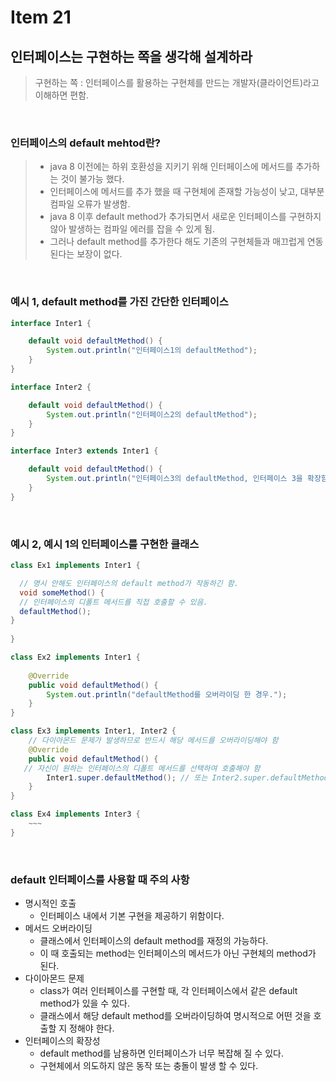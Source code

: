 # Item 21

## 인터페이스는 구현하는 쪽을 생각해 설계하라
> 구현하는 쪽 : 인터페이스를 활용하는 구현체를 만드는 개발자(클라이언트)라고 이해하면 편함.
<br>

### 인터페이스의 default mehtod란?
> - java 8 이전에는 하위 호환성을 지키기 위해 인터페이스에 메서드를 추가하는 것이 불가능 했다.
> - 인터페이스에 메서드를 추가 했을 때 구현체에 존재할 가능성이 낮고, 대부분 컴파일 오류가 발생함.
> - java 8 이후 default method가 추가되면서 새로운 인터페이스를 구현하지 않아 발생하는 컴파일 에러를 잡을 수 있게 됨.
> - 그러나 default method를 추가한다 해도 기존의 구현체들과 매끄럽게 연동된다는 보장이 없다.
<br>

### 예시 1, default method를 가진 간단한 인터페이스
```java
interface Inter1 {

	default void defaultMethod() {
		System.out.println("인터페이스1의 defaultMethod");
	}
}

interface Inter2 {

	default void defaultMethod() {
		System.out.println("인터페이스2의 defaultMethod");
	}
}

interface Inter3 extends Inter1 {

	default void defaultMethod() {
		System.out.println("인터페이스3의 defaultMethod, 인터페이스 3을 확장함.");
	}
}
```
<br>

### 예시 2, 예시 1의 인터페이스를 구현한 클래스
```java
class Ex1 implements Inter1 {

  // 명시 안해도 인터페이스의 default method가 작동하긴 함. 
  void someMethod() {
  // 인터페이스의 디폴트 메서드를 직접 호출할 수 있음.
  defaultMethod();
}
	
}

class Ex2 implements Inter1 {
	
	@Override
	public void defaultMethod() {
		System.out.println("defaultMethod를 오버라이딩 한 경우.");
	}
}

class Ex3 implements Inter1, Inter2 {
    // 다이아몬드 문제가 발생하므로 반드시 해당 메서드를 오버라이딩해야 함
    @Override
    public void defaultMethod() {
   // 자신이 원하는 인터페이스의 디폴트 메서드를 선택하여 호출해야 함
    	Inter1.super.defaultMethod(); // 또는 Inter2.super.defaultMethod();
    }
}

class Ex4 implements Inter3 {
    ~~~
}
```
<br>

### default 인터페이스를 사용할 때 주의 사항
- 명시적인 호출
  - 인터페이스 내에서 기본 구현을 제공하기 위함이다.
- 메서드 오버라이딩
  - 클래스에서 인터페이스의 default method를 재정의 가능하다.
  - 이 때 호출되는 method는 인터페이스의 메서드가 아닌 구현체의 method가 된다.  
- 다이아몬드 문제
  - class가 여러 인터페이스를 구현할 때, 각 인터페이스에서 같은 default method가 있을 수 있다.
  - 클래스에서 해당 default method를 오버라이딩하여 명시적으로 어떤 것을 호출할 지 정해야 한다. 
- 인터페이스의 확장성
  - default method를 남용하면 인터페이스가 너무 복잡해 질 수 있다.
  - 구현체에서 의도하지 않은 동작 또는 충돌이 발생 할 수 있다.
